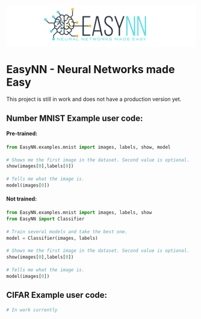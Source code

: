 ![](https://raw.githubusercontent.com/danielwilczak101/EasyNN/media/images/readme_logo.png)

# EasyNN - Neural Networks made Easy

This project is still in work and does not have a production version yet.

## Number MNIST Example user code:

#### Pre-trained:
```Python
from EasyNN.examples.mnist import images, labels, show, model

# Shows me the first image in the dataset. Second value is optional.
show(images[0],labels[0])

# Tells me what the image is.
model(images[0])
```

#### Not trained:
```Python
from EasyNN.examples.mnist import images, labels, show
from EasyNN import Classifier

# Train several models and take the best one.
model = Classifier(images, labels)

# Shows me the first image in the dataset. Second value is optional.
show(images[0],labels[0])

# Tells me what the image is.
model(images[0])
```

## CIFAR Example user code:
```Python
# In work currently
```

